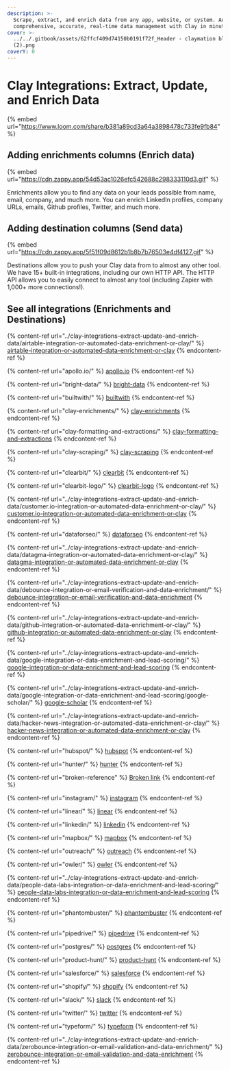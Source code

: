 ```yaml
---
description: >-
  Scrape, extract, and enrich data from any app, website, or system. Automate
  comprehensive, accurate, real-time data management with Clay in minutes.
cover: >-
  ../../.gitbook/assets/62ffcf409d74150b0191f72f_Header - claymation black
  (2).png
coverY: 0
---
```


# Clay Integrations: Extract, Update, and Enrich Data

{% embed url="https://www.loom.com/share/b381a89cd3a64a3898478c733fe9fb84" %}

## Adding enrichments columns (Enrich data)

{% embed url="https://cdn.zappy.app/54d53ac1026efc542688c298333110d3.gif" %}

Enrichments allow you to find any data on your leads possible from name, email, company, and much more. You can enrich LinkedIn profiles, company URLs, emails, Github profiles, Twitter, and much more.

## Adding destination columns (Send data)

{% embed url="https://cdn.zappy.app/5f51f09d8612b1b8b7b76503e4df4127.gif" %}

Destinations allow you to push your Clay data from to almost any other tool. We have 15+ built-in integrations, including our own HTTP API. The HTTP API allows you to easily connect to almost any tool (including Zapier with 1,000+ more connections!).

## See all integrations (Enrichments and Destinations)

{% content-ref url="../clay-integrations-extract-update-and-enrich-data/airtable-integration-or-automated-data-enrichment-or-clay/" %}
[airtable-integration-or-automated-data-enrichment-or-clay](../clay-integrations-extract-update-and-enrich-data/airtable-integration-or-automated-data-enrichment-or-clay/)
{% endcontent-ref %}

{% content-ref url="apollo.io/" %}
[apollo.io](apollo.io/)
{% endcontent-ref %}

{% content-ref url="bright-data/" %}
[bright-data](bright-data/)
{% endcontent-ref %}

{% content-ref url="builtwith/" %}
[builtwith](builtwith/)
{% endcontent-ref %}

{% content-ref url="clay-enrichments/" %}
[clay-enrichments](clay-enrichments/)
{% endcontent-ref %}

{% content-ref url="clay-formatting-and-extractions/" %}
[clay-formatting-and-extractions](clay-formatting-and-extractions/)
{% endcontent-ref %}

{% content-ref url="clay-scraping/" %}
[clay-scraping](clay-scraping/)
{% endcontent-ref %}

{% content-ref url="clearbit/" %}
[clearbit](clearbit/)
{% endcontent-ref %}

{% content-ref url="clearbit-logo/" %}
[clearbit-logo](clearbit-logo/)
{% endcontent-ref %}

{% content-ref url="../clay-integrations-extract-update-and-enrich-data/customer.io-integration-or-automated-data-enrichment-or-clay/" %}
[customer.io-integration-or-automated-data-enrichment-or-clay](../clay-integrations-extract-update-and-enrich-data/customer.io-integration-or-automated-data-enrichment-or-clay/)
{% endcontent-ref %}

{% content-ref url="dataforseo/" %}
[dataforseo](dataforseo/)
{% endcontent-ref %}

{% content-ref url="../clay-integrations-extract-update-and-enrich-data/datagma-integration-or-automated-data-enrichment-or-clay/" %}
[datagma-integration-or-automated-data-enrichment-or-clay](../clay-integrations-extract-update-and-enrich-data/datagma-integration-or-automated-data-enrichment-or-clay/)
{% endcontent-ref %}

{% content-ref url="../clay-integrations-extract-update-and-enrich-data/debounce-integration-or-email-verification-and-data-enrichment/" %}
[debounce-integration-or-email-verification-and-data-enrichment](../clay-integrations-extract-update-and-enrich-data/debounce-integration-or-email-verification-and-data-enrichment/)
{% endcontent-ref %}

{% content-ref url="../clay-integrations-extract-update-and-enrich-data/github-integration-or-automated-data-enrichment-or-clay/" %}
[github-integration-or-automated-data-enrichment-or-clay](../clay-integrations-extract-update-and-enrich-data/github-integration-or-automated-data-enrichment-or-clay/)
{% endcontent-ref %}

{% content-ref url="../clay-integrations-extract-update-and-enrich-data/google-integration-or-data-enrichment-and-lead-scoring/" %}
[google-integration-or-data-enrichment-and-lead-scoring](../clay-integrations-extract-update-and-enrich-data/google-integration-or-data-enrichment-and-lead-scoring/)
{% endcontent-ref %}

{% content-ref url="../clay-integrations-extract-update-and-enrich-data/google-integration-or-data-enrichment-and-lead-scoring/google-scholar/" %}
[google-scholar](../clay-integrations-extract-update-and-enrich-data/google-integration-or-data-enrichment-and-lead-scoring/google-scholar/)
{% endcontent-ref %}

{% content-ref url="../clay-integrations-extract-update-and-enrich-data/hacker-news-integration-or-automated-data-enrichment-or-clay/" %}
[hacker-news-integration-or-automated-data-enrichment-or-clay](../clay-integrations-extract-update-and-enrich-data/hacker-news-integration-or-automated-data-enrichment-or-clay/)
{% endcontent-ref %}

{% content-ref url="hubspot/" %}
[hubspot](hubspot/)
{% endcontent-ref %}

{% content-ref url="hunter/" %}
[hunter](hunter/)
{% endcontent-ref %}

{% content-ref url="broken-reference" %}
[Broken link](broken-reference)
{% endcontent-ref %}

{% content-ref url="instagram/" %}
[instagram](instagram/)
{% endcontent-ref %}

{% content-ref url="linear/" %}
[linear](linear/)
{% endcontent-ref %}

{% content-ref url="linkedin/" %}
[linkedin](linkedin/)
{% endcontent-ref %}

{% content-ref url="mapbox/" %}
[mapbox](mapbox/)
{% endcontent-ref %}

{% content-ref url="outreach/" %}
[outreach](outreach/)
{% endcontent-ref %}

{% content-ref url="owler/" %}
[owler](owler/)
{% endcontent-ref %}

{% content-ref url="../clay-integrations-extract-update-and-enrich-data/people-data-labs-integration-or-data-enrichment-and-lead-scoring/" %}
[people-data-labs-integration-or-data-enrichment-and-lead-scoring](../clay-integrations-extract-update-and-enrich-data/people-data-labs-integration-or-data-enrichment-and-lead-scoring/)
{% endcontent-ref %}

{% content-ref url="phantombuster/" %}
[phantombuster](phantombuster/)
{% endcontent-ref %}

{% content-ref url="pipedrive/" %}
[pipedrive](pipedrive/)
{% endcontent-ref %}

{% content-ref url="postgres/" %}
[postgres](postgres/)
{% endcontent-ref %}

{% content-ref url="product-hunt/" %}
[product-hunt](product-hunt/)
{% endcontent-ref %}

{% content-ref url="salesforce/" %}
[salesforce](salesforce/)
{% endcontent-ref %}

{% content-ref url="shopify/" %}
[shopify](shopify/)
{% endcontent-ref %}

{% content-ref url="slack/" %}
[slack](slack/)
{% endcontent-ref %}

{% content-ref url="twitter/" %}
[twitter](twitter/)
{% endcontent-ref %}

{% content-ref url="typeform/" %}
[typeform](typeform/)
{% endcontent-ref %}

{% content-ref url="../clay-integrations-extract-update-and-enrich-data/zerobounce-integration-or-email-validation-and-data-enrichment/" %}
[zerobounce-integration-or-email-validation-and-data-enrichment](../clay-integrations-extract-update-and-enrich-data/zerobounce-integration-or-email-validation-and-data-enrichment/)
{% endcontent-ref %}

